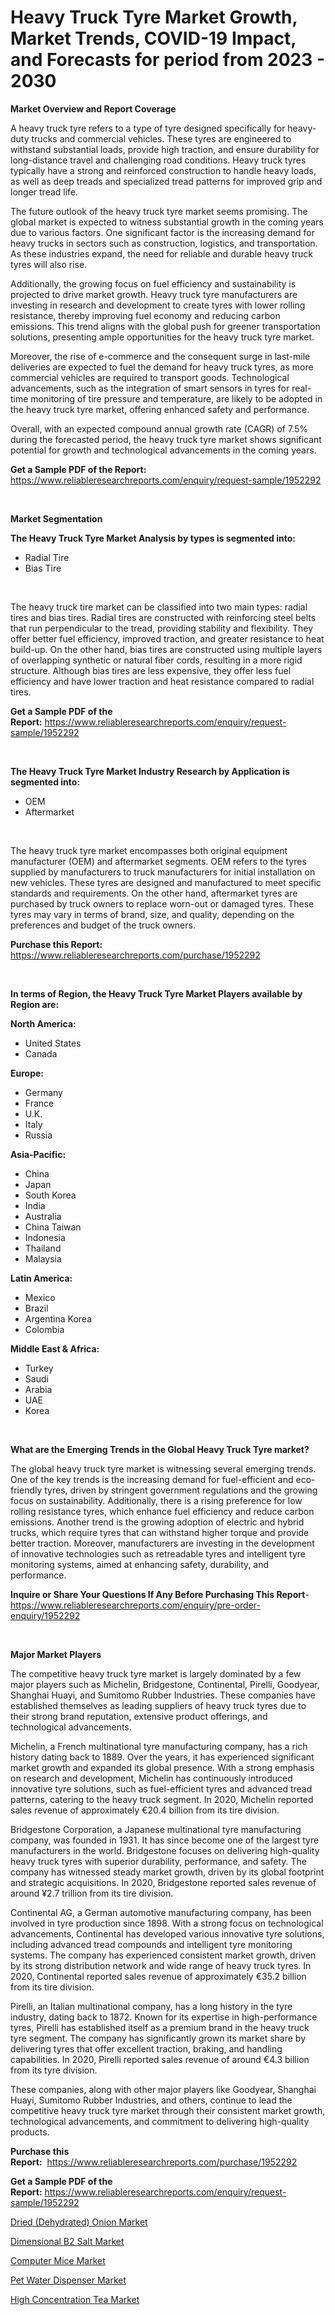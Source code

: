 <p><h1>Heavy Truck Tyre Market Growth, Market Trends, COVID-19 Impact, and Forecasts for period from 2023 - 2030</h1></p><p><strong>Market Overview and Report Coverage</strong></p>
<p><p>A heavy truck tyre refers to a type of tyre designed specifically for heavy-duty trucks and commercial vehicles. These tyres are engineered to withstand substantial loads, provide high traction, and ensure durability for long-distance travel and challenging road conditions. Heavy truck tyres typically have a strong and reinforced construction to handle heavy loads, as well as deep treads and specialized tread patterns for improved grip and longer tread life.</p><p>The future outlook of the heavy truck tyre market seems promising. The global market is expected to witness substantial growth in the coming years due to various factors. One significant factor is the increasing demand for heavy trucks in sectors such as construction, logistics, and transportation. As these industries expand, the need for reliable and durable heavy truck tyres will also rise.</p><p>Additionally, the growing focus on fuel efficiency and sustainability is projected to drive market growth. Heavy truck tyre manufacturers are investing in research and development to create tyres with lower rolling resistance, thereby improving fuel economy and reducing carbon emissions. This trend aligns with the global push for greener transportation solutions, presenting ample opportunities for the heavy truck tyre market.</p><p>Moreover, the rise of e-commerce and the consequent surge in last-mile deliveries are expected to fuel the demand for heavy truck tyres, as more commercial vehicles are required to transport goods. Technological advancements, such as the integration of smart sensors in tyres for real-time monitoring of tire pressure and temperature, are likely to be adopted in the heavy truck tyre market, offering enhanced safety and performance.</p><p>Overall, with an expected compound annual growth rate (CAGR) of 7.5% during the forecasted period, the heavy truck tyre market shows significant potential for growth and technological advancements in the coming years.</p></p>
<p><strong>Get a Sample PDF of the Report:</strong> <a href="https://www.reliableresearchreports.com/enquiry/request-sample/1952292">https://www.reliableresearchreports.com/enquiry/request-sample/1952292</a></p>
<p>&nbsp;</p>
<p><strong>Market Segmentation</strong></p>
<p><strong>The Heavy Truck Tyre Market Analysis by types is segmented into:</strong></p>
<p><ul><li>Radial Tire</li><li>Bias Tire</li></ul></p>
<p>&nbsp;</p>
<p><p>The heavy truck tire market can be classified into two main types: radial tires and bias tires. Radial tires are constructed with reinforcing steel belts that run perpendicular to the tread, providing stability and flexibility. They offer better fuel efficiency, improved traction, and greater resistance to heat build-up. On the other hand, bias tires are constructed using multiple layers of overlapping synthetic or natural fiber cords, resulting in a more rigid structure. Although bias tires are less expensive, they offer less fuel efficiency and have lower traction and heat resistance compared to radial tires.</p></p>
<p><strong>Get a Sample PDF of the Report:</strong>&nbsp;<a href="https://www.reliableresearchreports.com/enquiry/request-sample/1952292">https://www.reliableresearchreports.com/enquiry/request-sample/1952292</a></p>
<p>&nbsp;</p>
<p><strong>The Heavy Truck Tyre Market Industry Research by Application is segmented into:</strong></p>
<p><ul><li>OEM</li><li>Aftermarket</li></ul></p>
<p>&nbsp;</p>
<p><p>The heavy truck tyre market encompasses both original equipment manufacturer (OEM) and aftermarket segments. OEM refers to the tyres supplied by manufacturers to truck manufacturers for initial installation on new vehicles. These tyres are designed and manufactured to meet specific standards and requirements. On the other hand, aftermarket tyres are purchased by truck owners to replace worn-out or damaged tyres. These tyres may vary in terms of brand, size, and quality, depending on the preferences and budget of the truck owners.</p></p>
<p><strong>Purchase this Report:</strong>&nbsp; <a href="https://www.reliableresearchreports.com/purchase/1952292">https://www.reliableresearchreports.com/purchase/1952292</a></p>
<p>&nbsp;</p>
<p><strong>In terms of Region, the Heavy Truck Tyre Market Players available by Region are:</strong></p>
<p>
    <p> <strong> North America: </strong>
        <ul>
            <li>United States</li>
            <li>Canada</li>
        </ul>
        </p> 
    <p> <strong> Europe: </strong>
        <ul>
            <li>Germany</li>
            <li>France</li>
            <li>U.K.</li>
            <li>Italy</li>
            <li>Russia</li>
        </ul>
        </p> 
    <p> <strong> Asia-Pacific: </strong>
        <ul>
            <li>China</li>
            <li>Japan</li>
            <li>South Korea</li>
            <li>India</li>
            <li>Australia</li>
            <li>China Taiwan</li>
            <li>Indonesia</li>
            <li>Thailand</li>
            <li>Malaysia</li>
        </ul>
        </p> 
    <p> <strong> Latin America: </strong>
        <ul>
            <li>Mexico</li>
            <li>Brazil</li>
            <li>Argentina Korea</li>
            <li>Colombia</li>
        </ul>
        </p> 
    <p> <strong> Middle East & Africa: </strong>
        <ul>
            <li>Turkey</li>
            <li>Saudi</li>
            <li>Arabia</li>
            <li>UAE</li>
            <li>Korea</li>
        </ul>
    </p>
    </p>
<p>&nbsp;</p>
<p><strong>What are the Emerging Trends in the Global Heavy Truck Tyre market?</strong></p>
<p><p>The global heavy truck tyre market is witnessing several emerging trends. One of the key trends is the increasing demand for fuel-efficient and eco-friendly tyres, driven by stringent government regulations and the growing focus on sustainability. Additionally, there is a rising preference for low rolling resistance tyres, which enhance fuel efficiency and reduce carbon emissions. Another trend is the growing adoption of electric and hybrid trucks, which require tyres that can withstand higher torque and provide better traction. Moreover, manufacturers are investing in the development of innovative technologies such as retreadable tyres and intelligent tyre monitoring systems, aimed at enhancing safety, durability, and performance.</p></p>
<p><strong>Inquire or Share Your Questions If Any Before Purchasing This Report</strong>- <a href="https://www.reliableresearchreports.com/enquiry/pre-order-enquiry/1952292">https://www.reliableresearchreports.com/enquiry/pre-order-enquiry/1952292</a></p>
<p>&nbsp;</p>
<p><strong>Major Market Players</strong></p>
<p><p>The competitive heavy truck tyre market is largely dominated by a few major players such as Michelin, Bridgestone, Continental, Pirelli, Goodyear, Shanghai Huayi, and Sumitomo Rubber Industries. These companies have established themselves as leading suppliers of heavy truck tyres due to their strong brand reputation, extensive product offerings, and technological advancements.</p><p>Michelin, a French multinational tyre manufacturing company, has a rich history dating back to 1889. Over the years, it has experienced significant market growth and expanded its global presence. With a strong emphasis on research and development, Michelin has continuously introduced innovative tyre solutions, such as fuel-efficient tyres and advanced tread patterns, catering to the heavy truck segment. In 2020, Michelin reported sales revenue of approximately €20.4 billion from its tire division.</p><p>Bridgestone Corporation, a Japanese multinational tyre manufacturing company, was founded in 1931. It has since become one of the largest tyre manufacturers in the world. Bridgestone focuses on delivering high-quality heavy truck tyres with superior durability, performance, and safety. The company has witnessed steady market growth, driven by its global footprint and strategic acquisitions. In 2020, Bridgestone reported sales revenue of around ¥2.7 trillion from its tire division.</p><p>Continental AG, a German automotive manufacturing company, has been involved in tyre production since 1898. With a strong focus on technological advancements, Continental has developed various innovative tyre solutions, including advanced tread compounds and intelligent tyre monitoring systems. The company has experienced consistent market growth, driven by its strong distribution network and wide range of heavy truck tyres. In 2020, Continental reported sales revenue of approximately €35.2 billion from its tire division.</p><p>Pirelli, an Italian multinational company, has a long history in the tyre industry, dating back to 1872. Known for its expertise in high-performance tyres, Pirelli has established itself as a premium brand in the heavy truck tyre segment. The company has significantly grown its market share by delivering tyres that offer excellent traction, braking, and handling capabilities. In 2020, Pirelli reported sales revenue of around €4.3 billion from its tyre division.</p><p>These companies, along with other major players like Goodyear, Shanghai Huayi, Sumitomo Rubber Industries, and others, continue to lead the competitive heavy truck tyre market through their consistent market growth, technological advancements, and commitment to delivering high-quality products.</p></p>
<p><strong>Purchase this Report:</strong>&nbsp;&nbsp;<a href="https://www.reliableresearchreports.com/purchase/1952292">https://www.reliableresearchreports.com/purchase/1952292</a></p>
<p></p>
<p><strong>Get a Sample PDF of the Report:</strong>&nbsp;<a href="https://www.reliableresearchreports.com/enquiry/request-sample/1952292">https://www.reliableresearchreports.com/enquiry/request-sample/1952292</a></p>
<p><p><a href="https://www.linkedin.com/pulse/dried-dehydrated-onion-market-research-report-unlocks-lb8qf/">Dried (Dehydrated) Onion Market</a></p><p><a href="https://www.linkedin.com/pulse/dimensional-b2-salt-market-share-amp-new-trends-analysis-r9dvf/">Dimensional B2 Salt Market</a></p><p><a href="https://medium.com/@suryayadavrp23/analyzing-computer-mice-market-global-industry-perspective-and-forecast-2023-to-2030-510a963de566">Computer Mice Market</a></p><p><a href="https://medium.com/@react.shoe.mask/pet-water-dispenser-market-share-evolution-and-market-growth-trends-2023-2030-311a03940fd1">Pet Water Dispenser Market</a></p><p><a href="https://www.linkedin.com/pulse/decoding-high-concentration-tea-market-deep-dive-latest-trends-goxyf/">High Concentration Tea Market</a></p></p>